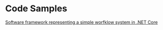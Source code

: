 # Code Samples

[Software framework representing a simple worfklow system in .NET Core](Software%20%Framework%20%-%20%Simple%20%Worfklow/Readme.md)

